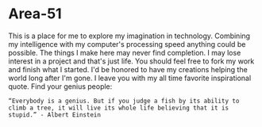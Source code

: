 # Area-51

This is a place for me to explore my imagination in technology. Combining my intelligence with my computer's processing speed anything could be possible. The things I make here may never find completion. I may lose interest in a project and that's just life. You should feel free to fork my work and finish what I started. I'd be honored to have my creations helping the world long after I'm gone. I leave you with my all time favorite inspirational quote. Find your genius people:

    “Everybody is a genius. But if you judge a fish by its ability to climb a tree, it will live its whole life believing that it is stupid.” - Albert Einstein